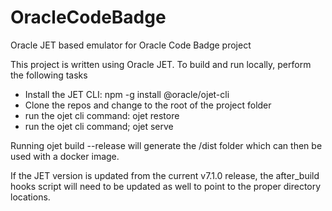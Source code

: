 # OracleCodeBadge
Oracle JET based emulator for Oracle Code Badge project

This project is written using Oracle JET.  To build and run locally, perform the following tasks

* Install the JET CLI:  npm -g install @oracle/ojet-cli
* Clone the repos and change to the root of the project folder
* run the ojet cli command: ojet restore
* run the ojet cli command; ojet serve


Running ojet build --release will generate the /dist folder which can then be used with a docker image.

If the JET version is updated from the current v7.1.0 release, the after_build hooks script will need to be updated as well to point to the proper directory locations.
